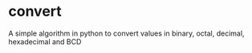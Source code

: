 # convert
A simple algorithm in python to convert values in binary, octal, decimal, hexadecimal and BCD
